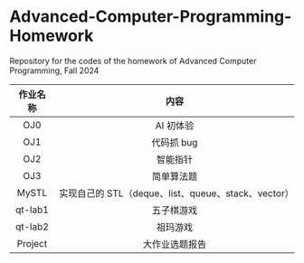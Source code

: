 # Advanced-Computer-Programming-Homework

Repository for the codes of the homework of Advanced Computer Programming, Fall 2024

| 作业名称 |                        内容                         |
| :------: | :-------------------------------------------------: |
|   OJ0    |                      AI 初体验                      |
|   OJ1    |                     代码抓 bug                      |
|   OJ2    |                      智能指针                       |
|   OJ3    |                     简单算法题                      |
|  MySTL   | 实现自己的 STL（deque、list、queue、stack、vector） |
| qt-lab1  |                     五子棋游戏                      |
| qt-lab2  |                      祖玛游戏                       |
| Project  |                   大作业选题报告                    |
